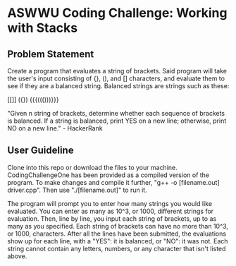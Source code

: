 # ASWWU Coding Challenge: Working with Stacks

## Problem Statement

Create a program that evaluates a string of brackets. Said program will take the user's input consisting of {}, (), and [] characters, and evaluate them to see if they are a balanced string. Balanced strings are strings such as these:

[[]]
({})
{{{((()))}}}

"Given n string of brackets, determine whether each sequence of brackets is balanced. If a string is balanced, print YES on a new line; otherwise, print NO on a new line." - HackerRank

## User Guideline

Clone into this repo or download the files to your machine. CodingChallengeOne has been provided as a compiled version of the program. To make changes and compile it further, 
"g++ -o [filename.out] driver.cpp". Then use "./[filename.out]" to run it. 

The program will prompt you to enter how many strings you would like evaluated. You can enter as many as 10^3, or 1000, different strings for evaluation. Then, line by line, you input each string of brackets, up to as many as you specified. Each string of brackets can have no more than 10^3, or 1000, characters. After all the lines have been submitted, the 
evaluations show up for each line, with a "YES": it is balanced, or "NO": it was not. Each string cannot contain any letters, numbers, or any character that isn't listed above.

